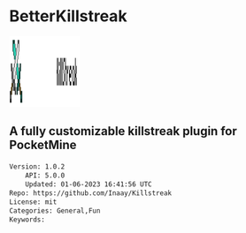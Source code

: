 # BetterKillstreak
<img src="https://raw.githubusercontent.com/Inaay/Killstreak/2fbb8ce51118081c0f111165ca838d0c5ef9dac6/meta/Logo.png" width="128" height="128" />

## A fully customizable killstreak plugin for PocketMine
```properties
Version: 1.0.2
    API: 5.0.0
    Updated: 01-06-2023 16:41:56 UTC
Repo: https://github.com/Inaay/Killstreak
License: mit
Categories: General,Fun
Keywords: 
```